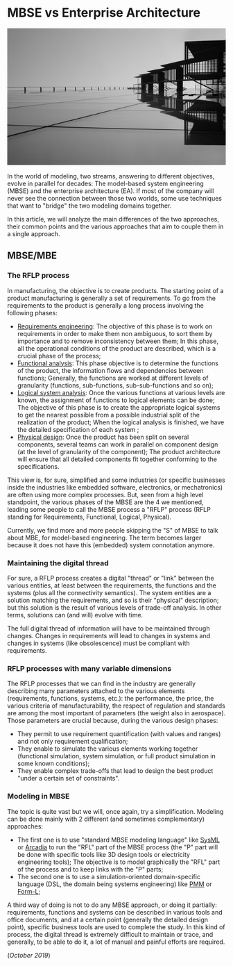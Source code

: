 # MBSE vs Enterprise Architecture

![Image illustrating architecture](../images/mbse-archi.jpg)

In the world of modeling, two streams, answering to different objectives, evolve in parallel for decades: The model-based system engineering (MBSE) and the enterprise architecture (EA). If most of the company will never see the connection between those two worlds, some use techniques that want to "bridge" the two modeling domains together.

In this article, we will analyze the main differences of the two approaches, their common points and the various approaches that aim to couple them in a single approach.

## MBSE/MBE

### The RFLP process

In manufacturing, the objective is to create products. The starting point of a product manufacturing is generally a set of requirements. To go from the requirements to the product is generally a long process involving the following phases:

  * <u>Requirements engineering</u>: The objective of this phase is to work on requirements in order to make them non ambiguous, to sort them by importance and to remove inconsistency between them; In this phase, all the operational conditions of the product are described, which is a crucial phase of the process;
  * <u>Functional analysis</u>: This phase objective is to determine the functions of the product, the information flows and dependencies between functions; Generally, the functions are worked at different levels of granularity (functions, sub-functions, sub-sub-functions and so on);
  * <u>Logical system analysis</u>: Once the various functions at various levels are known, the assignment of functions to logical elements can be done; The objective of this phase is to create the appropriate logical systems to get the nearest possible from a possible industrial split of the realization of the product; When the logical analysis is finished, we have the detailed specification of each system ;
  * <u>Physical design</u>: Once the product has been split on several components, several teams can work in parallel on component design (at the level of granularity of the component); The product architecture will ensure that all detailed components fit together conforming to the specifications.

This view is, for sure, simplified and some industries (or specific businesses inside the industries like embedded software, electronics, or mechatronics) are often using more complex processes. But, seen from a high level standpoint, the various phases of the MBSE are the 4 we mentioned, leading some people to call the MBSE process a "RFLP" process (RFLP standing for Requirements, Functional, Logical, Physical).

Currently, we find more and more people skipping the "S" of MBSE to talk about MBE, for model-based engineering. The term becomes larger because it does not have this (embedded) system connotation anymore.

### Maintaining the digital thread

For sure, a RFLP process creates a digital "thread" or "link" between the various entities, at least between the requirements, the functions and the systems (plus all the connectivity semantics). The system entities are a solution matching the requirements, and so is their "physical" description; but this solution is the result of various levels of trade-off analysis. In other terms, solutions can (and will) evolve with time.

The full digital thread of information will have to be maintained through changes. Changes in requirements will lead to changes in systems and changes in systems (like obsolescence) must be compliant with requirements.

### RFLP processes with many variable dimensions

The RFLP processes that we can find in the industry are generally describing many parameters attached to the various elements (requirements, functions, systems, etc.): the performance, the price, the various criteria of manufacturability, the respect of regulation and standards are among the most important of parameters (the weight also in aerospace). Those parameters are crucial because, during the various design phases:

  * They permit to use requirement quantification (with values and ranges) and not only requirement qualification;
  * They enable to simulate the various elements working together (functional simulation, system simulation, or full product simulation in some known conditions);
  * They enable complex trade-offs that lead to design the best product "under a certain set of constraints".

### Modeling in MBSE

The topic is quite vast but we will, once again, try a simplification. Modeling can be done mainly with 2 different (and sometimes complementary) approaches:

  * The first one is to use "standard MBSE modeling language" like [SysML](http://www.omgsysml.org/) or [Arcadia](https://www.polarsys.org/capella/) to run the "RFL" part of the MBSE process (the "P" part will be done with specific tools like 3D design tools or electricity engineering tools); The objective is to model graphically the "RFL" part of the process and to keep links with the "P" parts;
  * The second one is to use a simulation-oriented domain-specific language (DSL, the domain being systems engineering) like [PMM](https://hal.archives-ouvertes.fr/hal-01273973/document) or [Form-L](http://www.ep.liu.se/ecp/096/130/ecp14096130.pdf);

A third way of doing is not to do any MBSE approach, or doing it partially: requirements, functions and systems can be described in various tools and office documents, and at a certain point (generally the detailed design point), specific business tools are used to complete the study. In this kind of process, the digital thread is extremely difficult to maintain or trace, and generally, to be able to do it, a lot of manual and painful efforts are required.



(*October 2019*)
